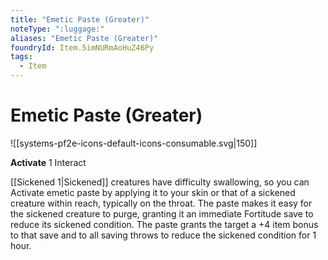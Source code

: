 ```yaml
---
title: "Emetic Paste (Greater)"
noteType: ":luggage:"
aliases: "Emetic Paste (Greater)"
foundryId: Item.5imNURmAoHuZ46Py
tags:
  - Item
---
```


# Emetic Paste (Greater)
![[systems-pf2e-icons-default-icons-consumable.svg|150]]

**Activate** 1 Interact

[[Sickened 1|Sickened]] creatures have difficulty swallowing, so you can Activate emetic paste by applying it to your skin or that of a sickened creature within reach, typically on the throat. The paste makes it easy for the sickened creature to purge, granting it an immediate Fortitude save to reduce its sickened condition. The paste grants the target a +4 item bonus to that save and to all saving throws to reduce the sickened condition for 1 hour.
